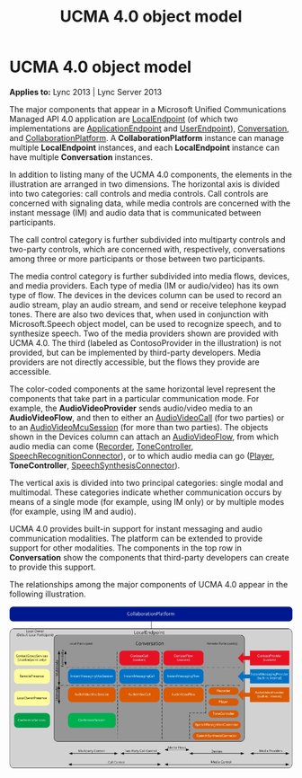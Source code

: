 ﻿---
title: UCMA 4.0 object model
TOCTitle: UCMA 4.0 object model
ms:assetid: 8a0bef0f-7819-45bd-b601-cdc2544009b5
ms:mtpsurl: https://msdn.microsoft.com/en-us/library/Dn465975(v=office.15)
ms:contentKeyID: 57102675
ms.date: 07/25/2014
mtps_version: v=office.15
---

# UCMA 4.0 object model


**Applies to:** Lync 2013 | Lync Server 2013

The major components that appear in a Microsoft Unified Communications Managed API 4.0 application are [LocalEndpoint](https://msdn.microsoft.com/en-us/library/hh349887\(v=office.15\)) (of which two implementations are [ApplicationEndpoint](https://msdn.microsoft.com/en-us/library/hh384825\(v=office.15\)) and [UserEndpoint](https://msdn.microsoft.com/en-us/library/hh348819\(v=office.15\))), [Conversation](https://msdn.microsoft.com/en-us/library/hh349224\(v=office.15\)), and [CollaborationPlatform](https://msdn.microsoft.com/en-us/library/hh385176\(v=office.15\)). A **CollaborationPlatform** instance can manage multiple **LocalEndpoint** instances, and each **LocalEndpoint** instance can have multiple **Conversation** instances.

In addition to listing many of the UCMA 4.0 components, the elements in the illustration are arranged in two dimensions. The horizontal axis is divided into two categories: call controls and media controls. Call controls are concerned with signaling data, while media controls are concerned with the instant message (IM) and audio data that is communicated between participants.

The call control category is further subdivided into multiparty controls and two-party controls, which are concerned with, respectively, conversations among three or more participants or those between two participants.

The media control category is further subdivided into media flows, devices, and media providers. Each type of media (IM or audio/video) has its own type of flow. The devices in the devices column can be used to record an audio stream, play an audio stream, and send or receive telephone keypad tones. There are also two devices that, when used in conjunction with Microsoft.Speech object model, can be used to recognize speech, and to synthesize speech. Two of the media providers shown are provided with UCMA 4.0. The third (labeled as ContosoProvider in the illustration) is not provided, but can be implemented by third-party developers. Media providers are not directly accessible, but the flows they provide are accessible.

The color-coded components at the same horizontal level represent the components that take part in a particular communication mode. For example, the **AudioVideoProvider** sends audio/video media to an **AudioVideoFlow**, and then to either an [AudioVideoCall](https://msdn.microsoft.com/en-us/library/hh383901\(v=office.15\)) (for two parties) or to an [AudioVideoMcuSession](https://msdn.microsoft.com/en-us/library/hh385298\(v=office.15\)) (for more than two parties). The objects shown in the Devices column can attach an [AudioVideoFlow](https://msdn.microsoft.com/en-us/library/hh383533\(v=office.15\)), from which audio media can come ([Recorder](https://msdn.microsoft.com/en-us/library/hh381624\(v=office.15\)), [ToneController](https://msdn.microsoft.com/en-us/library/hh349643\(v=office.15\)), [SpeechRecognitionConnector](https://msdn.microsoft.com/en-us/library/hh383253\(v=office.15\))), or to which audio media can go ([Player](https://msdn.microsoft.com/en-us/library/hh349780\(v=office.15\)), **ToneController**, [SpeechSynthesisConnector](https://msdn.microsoft.com/en-us/library/hh349773\(v=office.15\))).

The vertical axis is divided into two principal categories: single modal and multimodal. These categories indicate whether communication occurs by means of a single mode (for example, using IM only) or by multiple modes (for example, using IM and audio).

UCMA 4.0 provides built-in support for instant messaging and audio communication modalities. The platform can be extended to provide support for other modalities. The components in the top row in **Conversation** show the components that third-party developers can create to provide this support.

The relationships among the major components of UCMA 4.0 appear in the following illustration.

![Major components of UCMA 4.0](images/Dn465975.UCMAArch04a(Office.15).jpg "Major components of UCMA 4.0")

